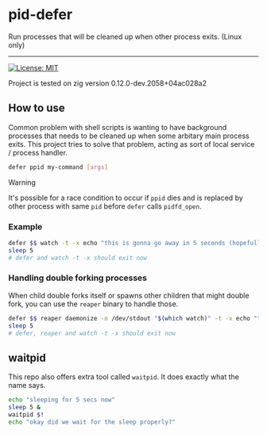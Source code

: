 # pid-defer

Run processes that will be cleaned up when other process exits. (Linux only)

---

[![License: MIT](https://img.shields.io/badge/License-MIT-yellow.svg)](https://opensource.org/licenses/MIT)

Project is tested on zig version 0.12.0-dev.2058+04ac028a2

## How to use

Common problem with shell scripts is wanting to have background processes that needs to be cleaned up when some arbitary main process exits.
This project tries to solve that problem, acting as sort of local service / process handler.

```bash
defer ppid my-command [args]
```

> [!WARNING]
> It's possible for a race condition to occur if `ppid` dies and is replaced by other process with same `pid` before `defer` calls `pidfd_open`.

### Example

```bash
defer $$ watch -t -x echo "this is gonna go away in 5 seconds (hopefully)"
sleep 5
# defer and watch -t -x should exit now
```

### Handling double forking processes

When child double forks itself or spawns other children that might double fork, you can use the `reaper` binary to handle those.

```bash
defer $$ reaper daemonize -o /dev/stdout "$(which watch)" -t -x echo "this is gonna go away in 5 seconds (hopefully)"
sleep 5
# defer, reaper and watch -t -x should exit now
```

## waitpid

This repo also offers extra tool called `waitpid`. It does exactly what the name says.

```bash
echo "sleeping for 5 secs now"
sleep 5 &
waitpid $!
echo "okay did we wait for the sleep properly?"
```
